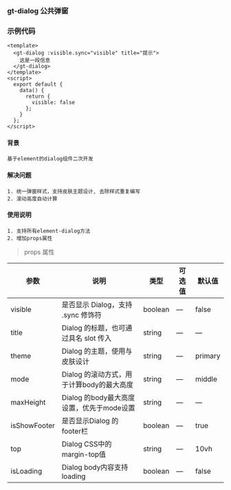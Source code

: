 ### gt-dialog 公共弹窗

### 示例代码
```
<template>
  <gt-dialog :visible.sync="visible" title="提示">
    这是一段信息
  </gt-dialog>
</template>
<script>
  export default {
    data() {
      return {
        visible: false
      };
    }
  };
</script>

```

#### 背景
    基于element的dialog组件二次开发

#### 解决问题
    1. 统一弹窗样式，支持皮肤主题设计, 去除样式重复编写
    2. 滚动高度自动计算

#### 使用说明
    1. 支持所有element-dialog方法
    2. 增加props属性

> props 属性

| 参数 | 说明 | 类型 | 可选值 | 默认值 |
| --- | --- | --- | --- | --- |
| visible | 是否显示 Dialog，支持 .sync 修饰符 | boolean | — | false |
| title | Dialog 的标题，也可通过具名 slot 传入 | string | — | — |
| theme | Dialog 的主题，使用与皮肤设计 | string | — | primary |
| mode | Dialog 的滚动方式，用于计算body的最大高度 | string | — | middle |
| maxHeight | Dialog 的body最大高度设置，优先于mode设置 | string | — | — |
| isShowFooter | 是否显示Dialog 的footer栏 | boolean | — | true |
| top | Dialog CSS中的margin-top值 | string | — | 10vh |
| isLoading | Dialog body内容支持loading | boolean | — | false |